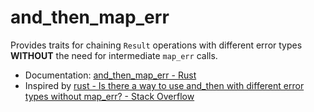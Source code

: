 # and_then_map_err

Provides traits for chaining `Result` operations with different error types **WITHOUT** the need for intermediate `map_err` calls.

- Documentation: [and_then_map_err - Rust](https://docs.rs/and-then-map-err/latest/and_then_map_err/)
- Inspired by [rust - Is there a way to use and_then with different error types without map_err? - Stack Overflow](https://stackoverflow.com/questions/43772092/is-there-a-way-to-use-and-then-with-different-error-types-without-map-err)
